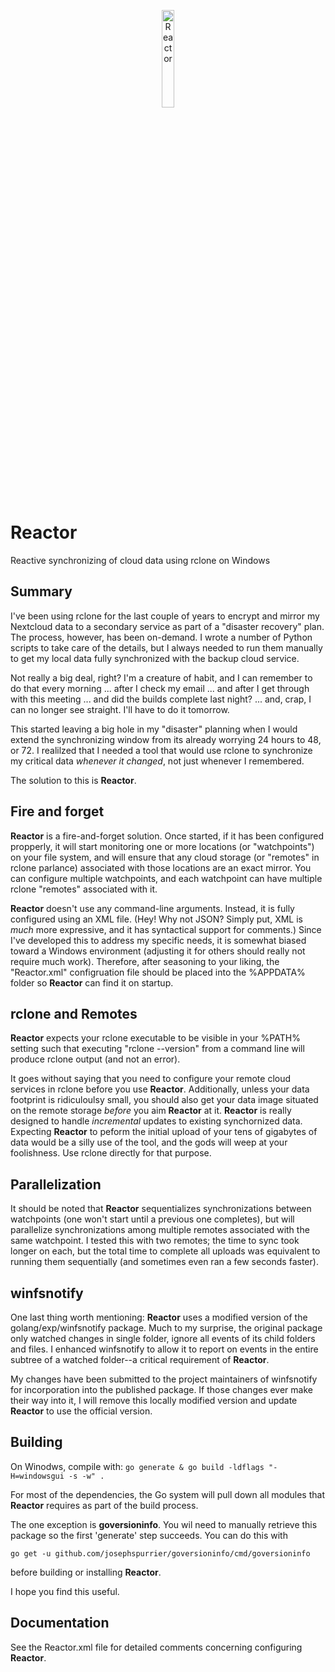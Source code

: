 <p align="center">
  <a href="https://rclone.org/">
    <img width="20%" alt="Reactor" src="https://1.bp.blogspot.com/-M5PLcSana6M/XgBHF7jUjiI/AAAAAAAAUzs/S24qhuijluwKlzIOnc2gntoI-U83ZsrJACLcBGAsYHQ/s1600/rclone_logo.png">
  </a>
</p>

# Reactor
Reactive synchronizing of cloud data using rclone on Windows

## Summary
I've been using rclone for the last couple of years to encrypt and mirror
my Nextcloud data to a secondary service as part of a "disaster recovery"
plan.  The process, however, has been on-demand.  I wrote a number of Python
scripts to take care of the details, but I always needed to run them manually
to get my local data fully synchronized with the backup cloud service.

Not really a big deal, right?  I'm a creature of habit, and I can remember
to do that every morning ... after I check my email ... and after I get through
with this meeting ... and did the builds complete last night? ... and, crap,
I can no longer see straight.  I'll have to do it tomorrow.

This started leaving a big hole in my "disaster" planning when I would extend
the synchronizing window from its already worrying 24 hours to 48, or 72.  I
realilzed that I needed a tool that would use rclone to synchronize my critical
data *whenever it changed*, not just whenever I remembered.

The solution to this is **Reactor**.

## Fire and forget

**Reactor** is a fire-and-forget solution.  Once started, if it has been
configured propperly, it will start monitoring one or more locations
(or "watchpoints") on your file system, and will ensure that any cloud storage
(or "remotes" in rclone parlance) associated with those locations are an
exact mirror.  You can configure multiple watchpoints, and each watchpoint
can have multiple rclone "remotes" associated with it.

**Reactor** doesn't use any command-line arguments.  Instead, it is fully
configured using an XML file.  (Hey!  Why not JSON?  Simply put, XML is *much*
more expressive, and it has syntactical support for comments.)  Since I've
developed this to address my specific needs, it is somewhat biased toward
a Windows environment (adjusting it for others should really not require
much work).  Therefore, after seasoning to your liking, the "Reactor.xml"
configruation file should be placed into the %APPDATA% folder so **Reactor**
can find it on startup.

## rclone and Remotes

**Reactor** expects your rclone executable to be visible in your %PATH%
setting such that executing "rclone --version" from a command line
will produce rclone output (and not an error).

It goes without saying that you need to configure your remote cloud
services in rclone before you use **Reactor**.  Additionally, unless
your data footprint is ridiculoulsy small, you should also get your
data image situated on the remote storage *before* you aim **Reactor**
at it.  **Reactor** is really designed to handle *incremental* updates
to existing synchornized data.  Expecting **Reactor** to peform the
initial upload of your tens of gigabytes of data would be a silly
use of the tool, and the gods will weep at your foolishness.  Use
rclone directly for that purpose.

## Parallelization

It should be noted that **Reactor** sequentializes synchronizations
between watchpoints (one won't start until a previous one completes),
but will parallelize synchronizations among multiple remotes associated
with the same watchpoint.  I tested this with two remotes; the time to
sync took longer on each, but the total time to complete all uploads was
equivalent to running them sequentially (and sometimes even ran a few
seconds faster).

## winfsnotify

One last thing worth mentioning:  **Reactor** uses a modified version of the
golang/exp/winfsnotify package.  Much to my surprise, the original package
only watched changes in single folder, ignore all events of its child
folders and files.  I enhanced winfsnotify to allow it to report on events
in the entire subtree of a watched folder--a critical requirement of **Reactor**.

My changes have been submitted to the project maintainers of winfsnotify for
incorporation into the published package.  If those changes ever make their
way into it, I will remove this locally modified version and update **Reactor**
to use the official version.

## Building

On Winodws, compile with: `go generate & go build -ldflags "-H=windowsgui -s -w" .`

For most of the dependencies, the Go system will pull down all modules that
**Reactor** requires as part of the build process.

The one exception is **goversioninfo**.  You wil need to manually retrieve 
this package so the first 'generate' step succeeds.  You can do this with

`go get -u github.com/josephspurrier/goversioninfo/cmd/goversioninfo`

before building or installing **Reactor**.

I hope you find this useful.

## Documentation
See the Reactor.xml file for detailed comments concerning configuring
**Reactor**.
